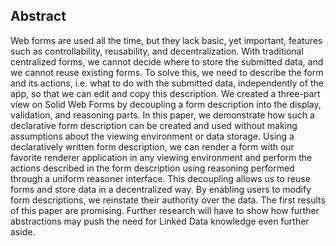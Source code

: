 ## Abstract
Web forms are used all the time, but they lack basic, yet important, features such as controllability, reusability, and decentralization.
With traditional centralized forms, we cannot decide where to store the submitted data, and we cannot reuse existing forms.
To solve this, we need to describe the form and its actions, i.e. what to do with the submitted data, independently of the app, so that we can edit and copy this description.
We created a three-part view on Solid Web Forms by decoupling a form description into the display, validation, and reasoning parts.
In this paper, we demonstrate how such a declarative form description can be created and used without making assumptions about the viewing environment or data storage.
Using a declaratively written form description, we can render a form with our favorite renderer application in any viewing environment and perform the actions described in the form description using reasoning performed through a uniform reasoner interface.
This decoupling allows us to reuse forms and store data in a decentralized way.
By enabling users to modify form descriptions, we reinstate their authority over the data.
The first results of this paper are promising. Further research will have to show how further abstractions may push the need for Linked Data knowledge even further aside.
